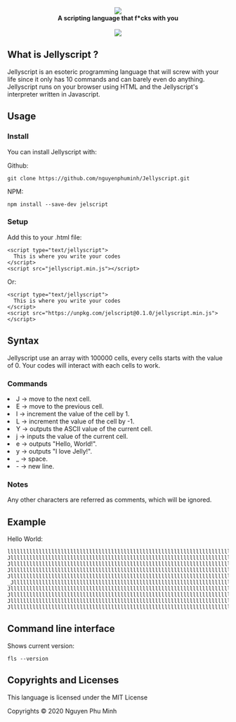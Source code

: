 <div align="center">
  <img src="assets/logo.png" />
  <br/>
  <b>A scripting language that f*cks with you</b>
  <br/>
  <br/>
  <a href="https://github.com/nguyenphuminh/Jellyscript/blob/master/LICENSE.md"><img src="https://img.shields.io/badge/license-MIT-orange.svg"/></a>
</div>

## What is Jellyscript ?
Jellyscript is an esoteric programming language that will screw with your life since it only has 10 commands and can barely even do anything. Jellyscript runs on your browser using HTML and the Jellyscript's interpreter written in Javascript.

## Usage

### Install
You can install Jellyscript with:

Github:

    git clone https://github.com/nguyenphuminh/Jellyscript.git

NPM:

    npm install --save-dev jelscript

### Setup
Add this to your .html file:
	
    <script type="text/jellyscript">
      This is where you write your codes
    </script>
    <script src="jellyscript.min.js"></script>

Or:

    <script type="text/jellyscript">
      This is where you write your codes
    </script>
    <script src="https://unpkg.com/jelscript@0.1.0/jellyscript.min.js"></script>

## Syntax
Jellyscript use an array with 100000 cells, every cells starts with the value of 0. Your codes will interact with each cells to work.

### Commands
<li>J -> move to the next cell.</li>
<li>E -> move to the previous cell.</li>
<li>l -> increment the value of the cell by 1.</li>
<li>L -> increment the value of the cell by -1.</li>
<li>Y -> outputs the ASCII value of the current cell.</li>
<li>j -> inputs the value of the current cell.</li>
<li>e -> outputs "Hello, World!".</li>
<li>y -> outputs "I love Jelly!".</li>
<li>_ -> space.</li>
<li>- -> new line.</li>

### Notes 
Any other characters are referred as comments, which will be ignored.

## Example
Hello World:

    llllllllllllllllllllllllllllllllllllllllllllllllllllllllllllllllllllllllY
    JlllllllllllllllllllllllllllllllllllllllllllllllllllllllllllllllllllllllllllllllllllllllllllllllllllllY
    JllllllllllllllllllllllllllllllllllllllllllllllllllllllllllllllllllllllllllllllllllllllllllllllllllllllllllllY
    JllllllllllllllllllllllllllllllllllllllllllllllllllllllllllllllllllllllllllllllllllllllllllllllllllllllllllllY
    JlllllllllllllllllllllllllllllllllllllllllllllllllllllllllllllllllllllllllllllllllllllllllllllllllllllllllllllllY
    _JlllllllllllllllllllllllllllllllllllllllllllllllllllllllllllllllllllllllllllllllllllllllY
    JlllllllllllllllllllllllllllllllllllllllllllllllllllllllllllllllllllllllllllllllllllllllllllllllllllllllllllllllY
    JllllllllllllllllllllllllllllllllllllllllllllllllllllllllllllllllllllllllllllllllllllllllllllllllllllllllllllllllllY
    JllllllllllllllllllllllllllllllllllllllllllllllllllllllllllllllllllllllllllllllllllllllllllllllllllllllllllllY
    JllllllllllllllllllllllllllllllllllllllllllllllllllllllllllllllllllllllllllllllllllllllllllllllllllllY

## Command line interface
Shows current version:

    fls --version

## Copyrights and Licenses
This language is licensed under the MIT License 

Copyrights © 2020 Nguyen Phu Minh